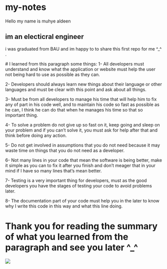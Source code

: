 # my-notes
Hello my name is muhye aldeen
## im an electicral engineer 
i was graduated from BAU 
and im happy to to share this first repo for me ^_^ .  

<p>
# I learned from this paragraph some things:
1- 	All developers must understand and know what the application or website must help the user not being hard to use as possible as they can.

2-	Developers should always learn new things about their language or other languages and must be clear with this point and ask about all things.

3-	Must be from all developers to manage his time that will help him to fix any of part in his code well, and to maintain his code so fast as possible as he can, I think he can do that when he manages his time so that so important thing.

4-	To solve a problem do not give up so fast on it, keep going and sleep on your problem and if you can’t solve it, you must ask for help after that and think before doing any action.

5-	Do not get involved in assumptions that you do not need because it may waste time on things that you do not need as a developer.

6-	Not many lines in your code that mean the software is being better, make it simple as you can to fix it after you finish and don’t meager that in your mind if I have so many lines that’s mean better. 

7-	 Testing is a very important thing for developers, must as the good developers you have the stages of testing your code to avoid problems later.

8-	The documentation part of your code must help you in the later to know why I write this code in this way and what this line doing. 
 
</p>

# Thank you for reading the summary of what you learned from the paragraph and see you later ^_^

  ![](https://img.freepik.com/premium-vector/cute-bear-with-bubble-tea-cartoon-vector-illustration_42750-816.jpg?w=2000)

